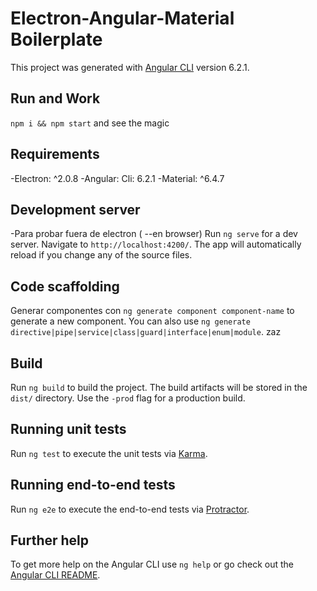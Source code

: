# Electron-Angular-Material Boilerplate

This project was generated with [Angular CLI](https://github.com/angular/angular-cli) version 6.2.1.

## Run and Work
`npm i && npm start` and see the magic

## Requirements
-Electron: ^2.0.8
-Angular: Cli: 6.2.1
-Material: ^6.4.7




## Development server
-Para probar fuera de electron ( --en browser)
Run `ng serve` for a dev server. Navigate to `http://localhost:4200/`. The app will automatically reload if you change any of the source files.

## Code scaffolding

Generar componentes con `ng generate component component-name` to generate a new component. You can also use `ng generate directive|pipe|service|class|guard|interface|enum|module`. zaz

## Build

Run `ng build` to build the project. The build artifacts will be stored in the `dist/` directory. Use the `-prod` flag for a production build.

## Running unit tests

Run `ng test` to execute the unit tests via [Karma](https://karma-runner.github.io).

## Running end-to-end tests

Run `ng e2e` to execute the end-to-end tests via [Protractor](http://www.protractortest.org/).

## Further help

To get more help on the Angular CLI use `ng help` or go check out the [Angular CLI README](https://github.com/angular/angular-cli/blob/master/README.md).
